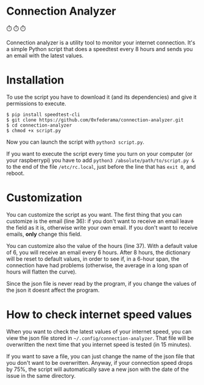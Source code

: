 # Connection Analyzer

:stopwatch: :stopwatch: :stopwatch: 

Connection analyzer is a utility tool to monitor your internet connection. It's a simple Python script that does a speedtest every 8 hours and sends you an email with the latest values.

# Installation

To use the script you have to download it (and its dependencies) and give it permissions to execute.
```
$ pip install speedtest-cli
$ git clone https://github.com/0xfederama/connection-analyzer.git
$ cd connection-analyzer
$ chmod +x script.py
```
Now you can launch the script with  `python3 script.py`.

If you want to execute the script every time you turn on your computer (or your raspberrypi) you have to add `python3 /absolute/path/to/script.py &` to the end of the file `/etc/rc.local`, just before the line that has `exit 0`, and reboot.

# Customization

You can customize the script as you want.
The first thing that you can customize is the email (line 36): if you don't want to receive an email leave the field as it is, otherwise write your own email. If you don't want to receive emails, **only** change this field.

You can customize also the value of the hours (line 37). With a default value of 6, you will receive an email every 6 hours. After 8 hours, the dictionary will be reset to default values, in order to see if, in a 6-hour span, the connection have had problems (otherwise, the average in a long span of hours will flatten the curve).

Since the json file is never read by the program, if you change the values of the json it doesnt affect the program.

# How to check internet speed values

When you want to check the latest values of your internet speed, you can view the json file stored in `~/.config/connection-analyzer`. That file will be overwritten the next time that you internet speed is tested (in 15 minutes). 

If you want to save a file, you can just change the name of the json file that you don't want to be overwritten. Anyway, if your connection speed drops by 75%, the script will automatically save a new json with the date of the issue in the same directory.
